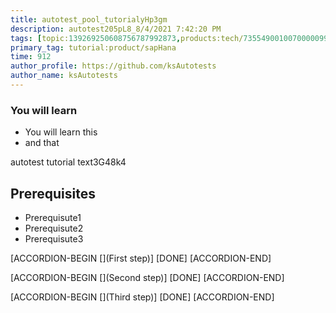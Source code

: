 ```yaml
---
title: autotest_pool_tutorialyHp3gm
description: autotest205pL8_8/4/2021 7:42:20 PM
tags: [topic:139269250608756787992873,products:tech/73554900100700000996,tutorial:experience/advanced]
primary_tag: tutorial:product/sapHana
time: 912
author_profile: https://github.com/ksAutotests
author_name: ksAutotests
---
```

### You will learn
- You will learn this
- and that

autotest tutorial text3G48k4

## Prerequisites
- Prerequisute1
- Prerequisute2
- Prerequisute3

[ACCORDION-BEGIN [](First step)]
[DONE]
[ACCORDION-END]

[ACCORDION-BEGIN [](Second step)]
[DONE]
[ACCORDION-END]

[ACCORDION-BEGIN [](Third step)]
[DONE]
[ACCORDION-END]

